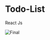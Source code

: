 # Todo-List
React Js


![Final](https://private-user-images.githubusercontent.com/155738053/366406242-48e229f8-d88a-4d60-9ca4-9aa7dac5ce47.png?jwt=eyJhbGciOiJIUzI1NiIsInR5cCI6IkpXVCJ9.eyJpc3MiOiJnaXRodWIuY29tIiwiYXVkIjoicmF3LmdpdGh1YnVzZXJjb250ZW50LmNvbSIsImtleSI6ImtleTUiLCJleHAiOjE3MjYwNDkzNDIsIm5iZiI6MTcyNjA0OTA0MiwicGF0aCI6Ii8xNTU3MzgwNTMvMzY2NDA2MjQyLTQ4ZTIyOWY4LWQ4OGEtNGQ2MC05Y2E0LTlhYTdkYWM1Y2U0Ny5wbmc_WC1BbXotQWxnb3JpdGhtPUFXUzQtSE1BQy1TSEEyNTYmWC1BbXotQ3JlZGVudGlhbD1BS0lBVkNPRFlMU0E1M1BRSzRaQSUyRjIwMjQwOTExJTJGdXMtZWFzdC0xJTJGczMlMkZhd3M0X3JlcXVlc3QmWC1BbXotRGF0ZT0yMDI0MDkxMVQxMDA0MDJaJlgtQW16LUV4cGlyZXM9MzAwJlgtQW16LVNpZ25hdHVyZT05YmI0OTM3NGM5NzJjMmFjZjRlOTQzNWNiMGEzNTNmMDJjMzVhNzkzNDNmN2Y3YWRmZjJiYjI3MGY4MjcyOWJmJlgtQW16LVNpZ25lZEhlYWRlcnM9aG9zdCZhY3Rvcl9pZD0wJmtleV9pZD0wJnJlcG9faWQ9MCJ9.dIcuwQift4ShEycIUW-yfcXiwqtP50jYzTvPMYd6ONU)
